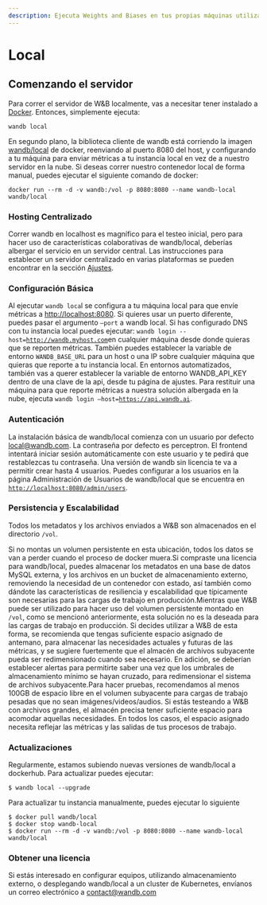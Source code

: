 ```yaml
---
description: Ejecuta Weights and Biases en tus propias máquinas utilizando Docker
---
```


# Local

## Comenzando el servidor

Para correr el servidor de W&B localmente, vas a necesitar tener instalado a [Docker](https://www.docker.com/products/docker-desktop). Entonces, simplemente ejecuta:

```text
wandb local
```

En segundo plano, la biblioteca cliente de wandb está corriendo la imagen [wandb/local](https://hub.docker.com/repository/docker/wandb/local) de docker, reenviando al puerto 8080 del host, y configurando a tu máquina para enviar métricas a tu instancia local en vez de a nuestro servidor en la nube. Si deseas correr nuestro contenedor local de forma manual, puedes ejecutar el siguiente comando de docker:

```text
docker run --rm -d -v wandb:/vol -p 8080:8080 --name wandb-local wandb/local
```

### Hosting Centralizado

Correr wandb en localhost es magnífico para el testeo inicial, pero para hacer uso de características colaborativas de wandb/local, deberías albergar el servicio en un servidor central. Las instrucciones para establecer un servidor centralizado en varias plataformas se pueden encontrar en la sección [Ajustes](https://docs.wandb.ai/self-hosted/setup).

###  Configuración Básica

 Al ejecutar `wandb loca`l se configura a tu máquina local para que envíe métricas a [http://localhost:8080](http://localhost:8080/). Si quieres usar un puerto diferente, puedes pasar el argumento `–port` a wandb local. Si has configurado DNS con tu instancia local puedes ejecutar: `wandb login --host=`[`http://wandb.myhost.com`](http://wandb.myhost.com/)en cualquier máquina desde donde quieras que se reporten métricas. También puedes establecer la variable de entorno `WANDB_BASE_URL` para un host o una IP sobre cualquier máquina que quieras que reporte a tu instancia local. En entornos automatizados, también vas a querer establecer la variable de entorno WANDB\_API\_KEY dentro de una clave de la api, desde tu página de ajustes. Para restituir una máquina para que reporte métricas a nuestra solución albergada en la nube, ejecuta `wandb login –host=`[`https://api.wandb.ai`](https://api.wandb.ai/).

### Autenticación

La instalación básica de wandb/local comienza con un usuario por defecto [local@wandb.com](mailto:local@wandb.com). La contraseña por defecto es perceptron. El frontend intentará iniciar sesión automáticamente con este usuario y te pedirá que restablezcas tu contraseña. Una versión de wandb sin licencia te va a permitir crear hasta 4 usuarios. Puedes configurar a los usuarios en la página Administración de Usuarios de wandb/local que se encuentra en [`http://localhost:8080/admin/users`](http://localhost:8080/admin/users).

### Persistencia y Escalabilidad

Todos los metadatos y los archivos enviados a W&B son almacenados en el directorio `/vol`. 

Si no montas un volumen persistente en esta ubicación, todos los datos se van a perder cuando el proceso de docker muera.Si compraste una licencia para wandb/local, puedes almacenar los metadatos en una base de datos MySQL externa, y los archivos en un bucket de almacenamiento externo, removiendo la necesidad de un contenedor con estado, así también como dándote las características de resiliencia y escalabilidad que típicamente son necesarias para las cargas de trabajo en producción.Mientras que W&B puede ser utilizado para hacer uso del volumen persistente montado en `/vol`, como se mencionó anteriormente, esta solución no es la deseada para las cargas de trabajo en producción. Si decides utilizar a W&B de esta forma, se recomienda que tengas suficiente espacio asignado de antemano, para almacenar las necesidades actuales y futuras de las métricas, y se sugiere fuertemente que el almacén de archivos subyacente pueda ser redimensionado cuando sea necesario. En adición, se deberían establecer alertas para permitirte saber una vez que los umbrales de almacenamiento mínimo se hayan cruzado, para redimensionar el sistema de archivos subyacente.Para hacer pruebas, recomendamos al menos 100GB de espacio libre en el volumen subyacente para cargas de trabajo pesadas que no sean imágenes/videos/audios. Si estás testeando a W&B con archivos grandes, el almacén precisa tener suficiente espacio para acomodar aquellas necesidades. En todos los casos, el espacio asignado necesita reflejar las métricas y las salidas de tus procesos de trabajo.

###  Actualizaciones

Regularmente, estamos subiendo nuevas versiones de wandb/local a dockerhub. Para actualizar puedes ejecutar:

```text
$ wandb local --upgrade
```

Para actualizar tu instancia manualmente, puedes ejecutar lo siguiente

```text
$ docker pull wandb/local
$ docker stop wandb-local
$ docker run --rm -d -v wandb:/vol -p 8080:8080 --name wandb-local wandb/local
```

### Obtener una licencia

Si estás interesado en configurar equipos, utilizando almacenamiento externo, o desplegando wandb/local a un cluster de Kubernetes, envíanos un correo electrónico a [contact@wandb.com](mailto:contact@wandb.com)


